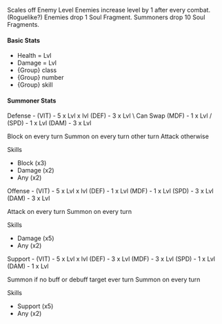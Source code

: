 Scales off Enemy Level
Enemies increase level by 1 after every combat. (Roguelike?)
Enemies drop 1 Soul Fragment.
Summoners drop 10 Soul Fragments.

#### Basic Stats
- Health = Lvl
- Damage = Lvl
- {Group} class
- {Group} number
- {Group} skill

#### Summoner Stats

Defense - 
(VIT) - 5 x Lvl x lvl
(DEF) - 3 x Lvl \\ Can Swap
(MDF) - 1 x Lvl /
(SPD) - 1 x Lvl
(DAM) - 3 x Lvl

Block on every turn
Summon on every turn other turn
Attack otherwise

Skills
- Block (x3)
- Damage (x2)
- Any (x2)

Offense -
(VIT) - 5 x Lvl x lvl
(DEF) - 1 x Lvl
(MDF) - 1 x Lvl
(SPD) - 3 x Lvl
(DAM) - 3 x Lvl

Attack on every turn
Summon on every turn

Skills
- Damage (x5)
- Any (x2)

Support -
(VIT) - 5 x Lvl x lvl
(DEF) - 3 x Lvl
(MDF) - 3 x Lvl
(SPD) - 1 x Lvl
(DAM) - 1 x Lvl

Summon if no buff or debuff target ever turn
Summon on every turn

Skills
- Support (x5)
- Any (x2)
